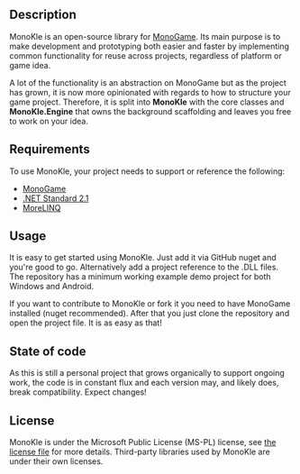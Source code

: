 ## Description
MonoKle is an open-source library for [MonoGame](https://github.com/MonoGame/MonoGame). Its main purpose is to make development and prototyping both easier and faster by implementing common functionality for reuse across projects, regardless of platform or game idea.

A lot of the functionality is an abstraction on MonoGame but as the project has grown, it is now more opinionated with regards to how to structure your game project. Therefore, it is split into **MonoKle** with the core classes and **MonoKle.Engine** that owns the background scaffolding and leaves you free to work on your idea.

## Requirements
To use MonoKle, your project needs to support or reference the following:

* [MonoGame](https://github.com/MonoGame/MonoGame)
* [.NET Standard 2.1](https://github.com/dotnet/standard)
* [MoreLINQ](https://github.com/morelinq/MoreLINQ)

## Usage
It is easy to get started using MonoKle. Just add it via GitHub nuget and you're good to go. Alternatively add a project reference to the .DLL files. The repository has a minimum working example demo project for both Windows and Android.

If you want to contribute to MonoKle or fork it you need to have MonoGame installed (nuget recommended). After that you just clone the repository and open the project file. It is as easy as that!

## State of code
As this is still a personal project that grows organically to support ongoing work, the code is in constant flux and each version may, and likely does, break compatibility. Expect changes!

## License
MonoKle is under the Microsoft Public License (MS-PL) license, see [the license file](LICENSE.txt) for more details. Third-party libraries used by MonoKle are under their own licenses.
